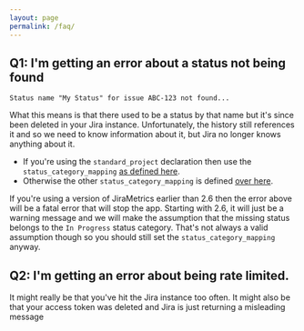 ```yaml
---
layout: page
permalink: /faq/
---
```

## Q1: I'm getting an error about a status not being found

`Status name "My Status" for issue ABC-123 not found...`

What this means is that there used to be a status by that name but it's since been deleted in your Jira instance. Unfortunately, the history still references it and so we need to know information about it, but Jira no longer knows anything about it.

* If you're using the `standard_project` declaration then use the `status_category_mapping` [as defined here](https://github.com/mikebowler/jirametrics/wiki/Examples-folder#standard-project).
* Otherwise the other `status_category_mapping` is defined [over here](https://github.com/mikebowler/jirametrics/wiki/Common-configuration#status-category-mapping-declaration).

If you're using a version of JiraMetrics earlier than 2.6 then the error above will be a fatal error that will stop the app. Starting with 2.6, it will just be a warning message and we will make the assumption that the missing status belongs to the `In Progress` status category. That's not always a valid assumption though so you should still set the `status_category_mapping` anyway.

## Q2: I'm getting an error about being rate limited.

It might really be that you've hit the Jira instance too often. It might also be that your access token was deleted and Jira is just returning a misleading message